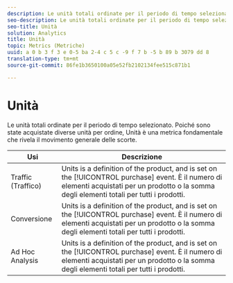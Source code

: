 ```yaml
---
description: Le unità totali ordinate per il periodo di tempo selezionato. Poiché sono state acquistate diverse unità per ordine, Unità è una metrica fondamentale che rivela il movimento generale delle scorte.
seo-description: Le unità totali ordinate per il periodo di tempo selezionato. Poiché sono state acquistate diverse unità per ordine, Unità è una metrica fondamentale che rivela il movimento generale delle scorte.
seo-title: Unità
solution: Analytics
title: Unità
topic: Metrics (Metriche)
uuid: a 0 b 3 f 3 e 0-5 ba 2-4 c 5 c -9 f 7 b -5 b 89 b 3079 dd 8
translation-type: tm+mt
source-git-commit: 86fe1b3650100a05e52fb2102134fee515c871b1

---
```



# Unità

Le unità totali ordinate per il periodo di tempo selezionato. Poiché sono state acquistate diverse unità per ordine, Unità è una metrica fondamentale che rivela il movimento generale delle scorte.

| Usi | Descrizione |
|---|---|
| Traffic (Traffico) | Units is a definition of the product, and is set on the [!UICONTROL purchase] event. È il numero di elementi acquistati per un prodotto o la somma degli elementi totali per tutti i prodotti. |
| Conversione   | Units is a definition of the product, and is set on the [!UICONTROL purchase] event. È il numero di elementi acquistati per un prodotto o la somma degli elementi totali per tutti i prodotti. |
| Ad Hoc Analysis | Units is a definition of the product, and is set on the [!UICONTROL purchase] event. È il numero di elementi acquistati per un prodotto o la somma degli elementi totali per tutti i prodotti. |

